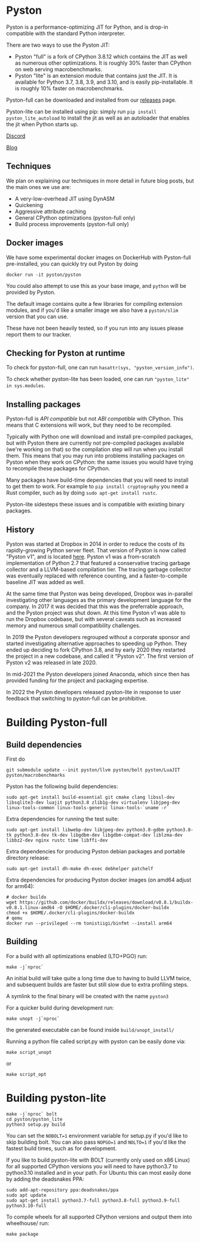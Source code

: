 # Pyston

Pyston is a performance-optimizing JIT for Python, and is drop-in compatible with the standard Python interpreter.

There are two ways to use the Pyston JIT:

- Pyston "full" is a fork of CPython 3.8.12 which contains the JIT as well as numerous other optimizations. It is roughly 30% faster than CPython on web serving macrobenchmarks.
- Pyston "lite" is an extension module that contains just the JIT. It is available for Python 3.7, 3.8, 3.9, and 3.10, and is easily pip-installable. It is roughly 10% faster on macrobenchmarks.

Pyston-full can be downloaded and installed from our [releases](https://github.com/pyston/pyston/releases) page.

Pyston-lite can be installed using pip: simply run `pip install pyston_lite_autoload` to install the jit as well as an autoloader that enables the jit when Python starts up.

[Discord](https://discord.gg/S7gsqnb)

[Blog](https://blog.pyston.org/)

## Techniques

We plan on explaining our techniques in more detail in future blog posts, but the main ones we use are:

- A very-low-overhead JIT using DynASM
- Quickening
- Aggressive attribute caching
- General CPython optimizations (pyston-full only)
- Build process improvements (pyston-full only)

## Docker images

We have some experimental docker images on DockerHub with Pyston-full pre-installed, you can quickly try out Pyston by doing

```
docker run -it pyston/pyston
```

You could also attempt to use this as your base image, and `python` will be provided by Pyston.

The default image contains quite a few libraries for compiling extension modules, and if you'd like a smaller image we also have a `pyston/slim` version that you can use.

These have not been heavily tested, so if you run into any issues please report them to our tracker.

## Checking for Pyston at runtime

To check for pyston-full, one can run `hasattr(sys, "pyston_version_info")`.

To check whether pyston-lite has been loaded, one can run `"pyston_lite" in sys.modules`.

## Installing packages

Pyston-full is *API compatible* but not *ABI compatible* with CPython. This means that C extensions will work, but they need to be recompiled.

Typically with Python one will download and install pre-compiled packages, but with Pyston there are currently not pre-compiled packages available (we're working on that) so the compilation step will run when you install them. This means that you may run into problems installing packages on Pyston when they work on CPython: the same issues you would have trying to recompile these packages for CPython.

Many packages have build-time dependencies that you will need to install to get them to work. For example to `pip install cryptography` you need a Rust compiler, such as by doing `sudo apt-get install rustc`.

Pyston-lite sidesteps these issues and is compatible with existing binary packages.

## History

Pyston was started at Dropbox in 2014 in order to reduce the costs of its rapidly-growing Python server fleet. That version of Pyston is now called "Pyston v1", and is located [here](https://github.com/pyston/pyston_v1). Pyston v1 was a from-scratch implementation of Python 2.7 that featured a conservative tracing garbage collector and a LLVM-based compilation tier. The tracing garbage collector was eventually replaced with reference counting, and a faster-to-compile baseline JIT was added as well.

At the same time that Pyston was being developed, Dropbox was in-parallel investigating other languages as the primary development language for the company. In 2017 it was decided that this was the preferrable approach, and the Pyston project was shut down. At this time Pyston v1 was able to run the Dropbox codebase, but with several caveats such as increased memory and numerous small compatibility challenges.

In 2019 the Pyston developers regrouped without a corporate sponsor and started investigating alternative approaches to speeding up Python. They ended up deciding to fork CPython 3.8, and by early 2020 they restarted the project in a new codebase, and called it "Pyston v2". The first version of Pyston v2 was released in late 2020.

In mid-2021 the Pyston developers joined Anaconda, which since then has provided funding for the project and packaging expertise.

In 2022 the Pyston developers released pyston-lite in response to user feedback that switching to pyston-full can be prohibitive.

# Building Pyston-full

## Build dependencies

First do

```
git submodule update --init pyston/llvm pyston/bolt pyston/LuaJIT pyston/macrobenchmarks
```

Pyston has the following build dependencies:

```
sudo apt-get install build-essential git cmake clang libssl-dev libsqlite3-dev luajit python3.8 zlib1g-dev virtualenv libjpeg-dev linux-tools-common linux-tools-generic linux-tools-`uname -r`
```

Extra dependencies for running the test suite:
```
sudo apt-get install libwebp-dev libjpeg-dev python3.8-gdbm python3.8-tk python3.8-dev tk-dev libgdbm-dev libgdbm-compat-dev liblzma-dev libbz2-dev nginx rustc time libffi-dev
```

Extra dependencies for producing Pyston debian packages and portable directory release:
```
sudo apt-get install dh-make dh-exec debhelper patchelf
```

Extra dependencies for producing Pyston docker images (on amd64 adjust for arm64):
```
# docker buildx
wget https://github.com/docker/buildx/releases/download/v0.8.1/buildx-v0.8.1.linux-amd64 -O $HOME/.docker/cli-plugins/docker-buildx
chmod +x $HOME/.docker/cli-plugins/docker-buildx
# qemu
docker run --privileged --rm tonistiigi/binfmt --install arm64
```

## Building

For a build with all optimizations enabled (LTO+PGO) run:

```
make -j`nproc`
```

An initial build will take quite a long time due to having to build LLVM twice, and subsequent builds are faster but still slow due to extra profiling steps.

A symlink to the final binary will be created with the name `pyston3`

For a quicker build during development run:
```
make unopt -j`nproc`
```
the generated executable can be found inside `build/unopt_install/`

Running a python file called script.py with pyston can be easily done via:
```
make script_unopt
```
or
```
make script_opt
```

# Building pyston-lite

```
make -j`nproc` bolt
cd pyston/pyston_lite
python3 setup.py build
```

You can set the `NOBOLT=1` environment variable for setup.py if you'd like to skip building bolt. You can also pass `NOPGO=1` and `NOLTO=1` if you'd like the fastest build times, such as for development.

If you like to build pyston-lite with BOLT (currently only used on x86 Linux) for all supported CPython versions you will need to have python3.7 to python3.10 installed and in your path.
For Ubuntu this can most easily done by adding the deadsnakes PPA:

```
sudo add-apt-repository ppa:deadsnakes/ppa
sudo apt update
sudo apt-get install python3.7-full python3.8-full python3.9-full python3.10-full
```

To compile wheels for all supported CPython versions and output them into wheelhouse/ run:
```
make package
```
